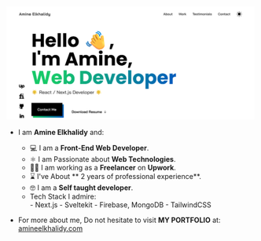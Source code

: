 ![portfolio image](latest.png)
- I am **Amine Elkhalidy** and:
  - ‍💻 I am a **Front-End Web Developer**.
  - ⚛️ I am Passionate about **Web Technologies**.
  - 👨‍💻 I am working as a **Freelancer** on **Upwork**.
  - ⌛ I've About ** 2 years of professional experience**.
  - 🤓 I am a **Self taught developer**.
  - Tech Stack I admire:   
        - Next.js
        - Sveltekit
        - Firebase, MongoDB
        - TailwindCSS
 
 - For more about me, Do not hesitate to visit **MY PORTFOLIO** at: [amineelkhalidy.com](https://www.amineelkhalidy.com)

   




